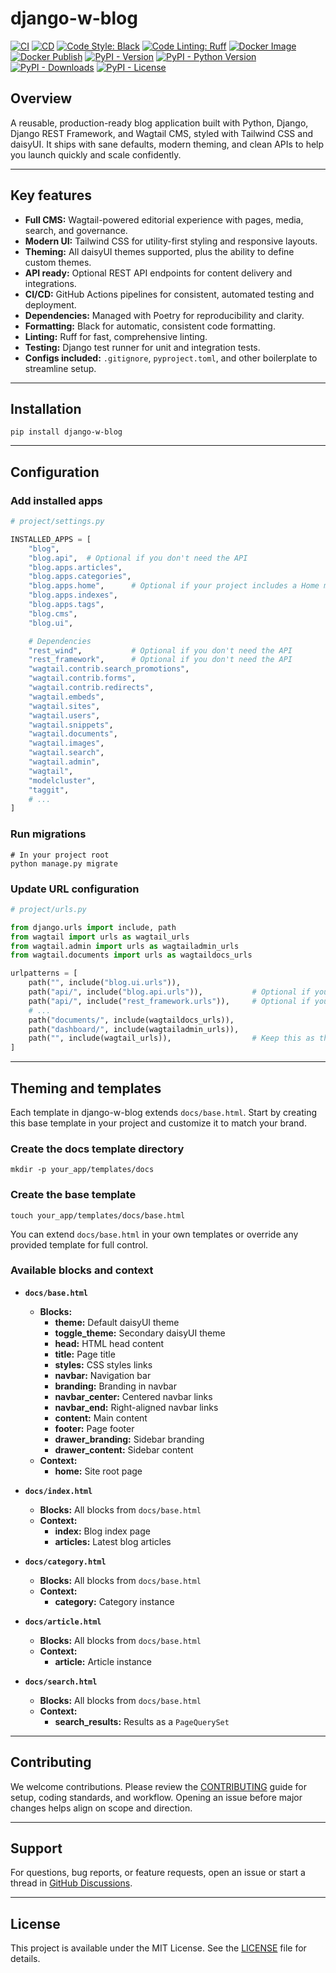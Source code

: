 # django-w-blog

[![CI](https://github.com/youzarsiph/django-w-blog/actions/workflows/ci.yml/badge.svg)](https://github.com/youzarsiph/django-w-blog/actions/workflows/ci.yml)
[![CD](https://github.com/youzarsiph/django-w-blog/actions/workflows/cd.yml/badge.svg)](https://github.com/youzarsiph/django-w-blog/actions/workflows/cd.yml)
[![Code Style: Black](https://github.com/youzarsiph/django-w-blog/actions/workflows/black.yml/badge.svg)](https://github.com/youzarsiph/django-w-blog/actions/workflows/black.yml)
[![Code Linting: Ruff](https://github.com/youzarsiph/django-w-blog/actions/workflows/ruff.yml/badge.svg)](https://github.com/youzarsiph/django-w-blog/actions/workflows/ruff.yml)
[![Docker Image](https://github.com/youzarsiph/django-w-blog/actions/workflows/docker-image.yml/badge.svg)](https://github.com/youzarsiph/django-w-blog/actions/workflows/docker-image.yml)
[![Docker Publish](https://github.com/youzarsiph/django-w-blog/actions/workflows/docker-publish.yml/badge.svg)](https://github.com/youzarsiph/django-w-blog/actions/workflows/docker-publish.yml)
[![PyPI - Version](https://img.shields.io/pypi/v/django-w-blog?logo=pypi&logoColor=white)](https://pypi.org/project/django-w-blog/)
[![PyPI - Python Version](https://img.shields.io/pypi/pyversions/django-w-blog?logo=python&logoColor=white)](https://pypi.org/project/django-w-blog/)
[![PyPI - Downloads](https://img.shields.io/pypi/dm/django-w-blog?logo=pypi&logoColor=white)](https://pypi.org/project/django-w-blog/)
[![PyPI - License](https://img.shields.io/pypi/l/django-w-blog?logo=pypi&logoColor=white)](https://pypi.org/project/django-w-blog/)

## Overview

A reusable, production-ready blog application built with Python, Django, Django REST Framework, and Wagtail CMS, styled with Tailwind CSS and daisyUI. It ships with sane defaults, modern theming, and clean APIs to help you launch quickly and scale confidently.

---

## Key features

- **Full CMS:** Wagtail-powered editorial experience with pages, media, search, and governance.
- **Modern UI:** Tailwind CSS for utility-first styling and responsive layouts.
- **Theming:** All daisyUI themes supported, plus the ability to define custom themes.
- **API ready:** Optional REST API endpoints for content delivery and integrations.
- **CI/CD:** GitHub Actions pipelines for consistent, automated testing and deployment.
- **Dependencies:** Managed with Poetry for reproducibility and clarity.
- **Formatting:** Black for automatic, consistent code formatting.
- **Linting:** Ruff for fast, comprehensive linting.
- **Testing:** Django test runner for unit and integration tests.
- **Configs included:** `.gitignore`, `pyproject.toml`, and other boilerplate to streamline setup.

---

## Installation

```console
pip install django-w-blog
```

---

## Configuration

### Add installed apps

```python
# project/settings.py

INSTALLED_APPS = [
    "blog",
    "blog.api",  # Optional if you don't need the API
    "blog.apps.articles",
    "blog.apps.categories",
    "blog.apps.home",      # Optional if your project includes a Home model ('home.Home')
    "blog.apps.indexes",
    "blog.apps.tags",
    "blog.cms",
    "blog.ui",

    # Dependencies
    "rest_wind",           # Optional if you don't need the API
    "rest_framework",      # Optional if you don't need the API
    "wagtail.contrib.search_promotions",
    "wagtail.contrib.forms",
    "wagtail.contrib.redirects",
    "wagtail.embeds",
    "wagtail.sites",
    "wagtail.users",
    "wagtail.snippets",
    "wagtail.documents",
    "wagtail.images",
    "wagtail.search",
    "wagtail.admin",
    "wagtail",
    "modelcluster",
    "taggit",
    # ...
]
```

### Run migrations

```console
# In your project root
python manage.py migrate
```

### Update URL configuration

```python
# project/urls.py

from django.urls import include, path
from wagtail import urls as wagtail_urls
from wagtail.admin import urls as wagtailadmin_urls
from wagtail.documents import urls as wagtaildocs_urls

urlpatterns = [
    path("", include("blog.ui.urls")),
    path("api/", include("blog.api.urls")),           # Optional if you don't need the API
    path("api/", include("rest_framework.urls")),     # Optional if you don't need the API
    # ...
    path("documents/", include(wagtaildocs_urls)),
    path("dashboard/", include(wagtailadmin_urls)),
    path("", include(wagtail_urls)),                  # Keep this as the last pattern
]
```

---

## Theming and templates

Each template in django-w-blog extends `docs/base.html`. Start by creating this base template in your project and customize it to match your brand.

### Create the docs template directory

```console
mkdir -p your_app/templates/docs
```

### Create the base template

```console
touch your_app/templates/docs/base.html
```

You can extend `docs/base.html` in your own templates or override any provided template for full control.

### Available blocks and context

- **`docs/base.html`**
  - **Blocks:**
    - **theme:** Default daisyUI theme
    - **toggle_theme:** Secondary daisyUI theme
    - **head:** HTML head content
    - **title:** Page title
    - **styles:** CSS styles links
    - **navbar:** Navigation bar
    - **branding:** Branding in navbar
    - **navbar_center:** Centered navbar links
    - **navbar_end:** Right-aligned navbar links
    - **content:** Main content
    - **footer:** Page footer
    - **drawer_branding:** Sidebar branding
    - **drawer_content:** Sidebar content
  - **Context:**
    - **home:** Site root page

- **`docs/index.html`**
  - **Blocks:** All blocks from `docs/base.html`
  - **Context:**
    - **index:** Blog index page
    - **articles:** Latest blog articles

- **`docs/category.html`**
  - **Blocks:** All blocks from `docs/base.html`
  - **Context:**
    - **category:** Category instance

- **`docs/article.html`**
  - **Blocks:** All blocks from `docs/base.html`
  - **Context:**
    - **article:** Article instance

- **`docs/search.html`**
  - **Blocks:** All blocks from `docs/base.html`
  - **Context:**
    - **search_results:** Results as a `PageQuerySet`

---

## Contributing

We welcome contributions. Please review the [CONTRIBUTING](CONTRIBUTING.md) guide for setup, coding standards, and workflow. Opening an issue before major changes helps align on scope and direction.

---

## Support

For questions, bug reports, or feature requests, open an issue or start a thread in [GitHub Discussions](https://github.com/youzarsiph/django-w-blog/discussions).

---

## License

This project is available under the MIT License. See the [LICENSE](LICENSE) file for details.

